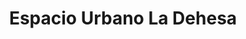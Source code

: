---
title: "Espacio Urbano La Dehesa"
url: /lo-barnechea/espacio-urbano-la-dehesa/
shop: Einkaufszentrum
---
